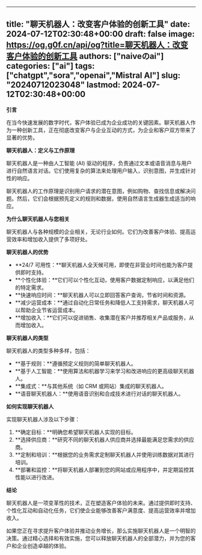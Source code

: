 
---
title: "聊天机器人：改变客户体验的创新工具"
date: 2024-07-12T02:30:48+00:00
draft: false
image: https://og.g0f.cn/api/og?title=聊天机器人：改变客户体验的创新工具
authors: ["naiveのai"]
categories: ["ai"]
tags: ["chatgpt","sora","openai","Mistral AI"]
slug: "20240712023048"
lastmod: 2024-07-12T02:30:48+00:00
---
**引言**

在当今快速发展的数字时代，客户体验已成为企业成功的关键因素。聊天机器人作为一种创新工具，正在彻底改变客户与企业互动的方式，为企业和客户双方带来了显著的优势。

**聊天机器人：定义与工作原理**

聊天机器人是一种由人工智能 (AI) 驱动的程序，负责通过文本或语音消息与用户进行自然语言对话。它们使用复杂的算法来处理用户输入，识别意图，并生成针对性的响应。

聊天机器人的工作原理是识别用户请求的潜在意图，例如购物、查找信息或解决问题。然后，它们会根据预先定义的规则和数据，使用自然语言生成器生成适当的响应。

**为什么聊天机器人与您相关**

聊天机器人与各种规模的企业相关，无论行业如何。它们为改善客户体验、提高运营效率和增加收入提供了多项好处。

**聊天机器人的优势**

* **24/7 可用性：**聊天机器人全天候可用，即使在非营业时间也能为客户提供即时支持。
* **个性化体验：**它们可以个性化互动，使用客户数据定制响应，以满足他们的特定需求。
* **快速响应时间：**聊天机器人可以立即回答客户查询，节省时间和资源。
* **减少运营成本：**通过自动化日常任务和降低人工支持需求，聊天机器人可以帮助企业节省运营成本。
* **增加收入：**它们可以促进销售、收集潜在客户并推荐相关产品或服务，从而增加收入。

**聊天机器人的类型**

聊天机器人的类型多种多样，包括：

* **基于规则：**遵循预定义规则的简单聊天机器人。
* **基于人工智能：**使用算法和机器学习来学习和改进响应的更高级聊天机器人。
* **集成式：**与其他系统（如 CRM 或网站）集成的聊天机器人。
* **语音聊天机器人：**使用语音识别和合成技术进行对话的聊天机器人。

**如何实现聊天机器人**

实现聊天机器人涉及以下步骤：

1. **确定目标：**明确您希望聊天机器人实现的目标。
2. **选择供应商：**研究不同的聊天机器人供应商并选择最能满足您需求的供应商。
3. **定制和培训：**根据您的业务需求定制聊天机器人并使用训练数据对其进行培训。
4. **部署和监控：**将聊天机器人部署到您的网站或应用程序中，并定期监控其性能以进行改进。

**结论**

聊天机器人是一项变革性的技术，正在塑造客户体验的未来。通过提供即时支持、个性化互动和自动化任务，它们使企业能够改善客户满意度、提高运营效率并增加收入。

如果您正在寻求提升客户体验并推动业务增长，那么实施聊天机器人是一个明智的决策。通过精心选择和有效实施，您可以释放聊天机器人的全部潜力，并为您的客户和企业创造卓越的体验。